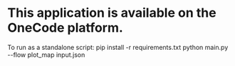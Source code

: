 
# This application is available on the OneCode platform.
To run as a standalone script:
pip install -r requirements.txt
python main.py --flow plot_map input.json
